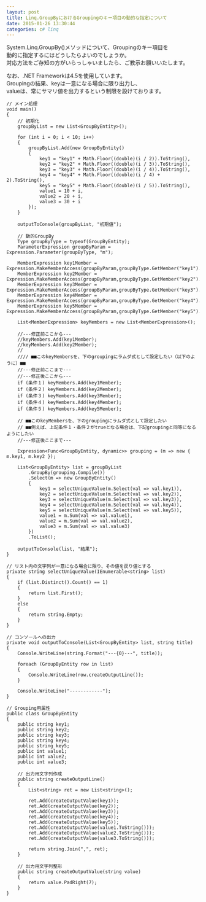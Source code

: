 ```yaml
---
layout: post
title: Linq.GroupByにおけるGroupingのキー項目の動的な指定について
date: 2015-01-26 13:30:44
categories: c# linq
---
```

<p>System.Linq.GroupBy()メソッドについて、Groupingのキー項目を<br>
動的に指定するにはどうしたらよいのでしょうか。<br>
対応方法をご存知の方がいらっしゃいましたら、ご教示お願いいたします。</p>

<p>なお、.NET Frameworkは4.5を使用しています。<br>
Groupingの結果、keyは一意になる場合に限り出力し、<br>
valueは、常にサマリ値を出力するという制限を設けております。</p>

<pre><code>// メイン処理
void main()
{
    // 初期化
    groupByList = new List&lt;GroupByEntity&gt;();

    for (int i = 0; i &lt; 10; i++)
    {
        groupByList.Add(new GroupByEntity()
        {
            key1 = "key1" + Math.Floor((double)(i / 2)).ToString(),
            key2 = "key2" + Math.Floor((double)(i / 3)).ToString(),
            key3 = "key3" + Math.Floor((double)(i / 4)).ToString(),
            key4 = "key4" + Math.Floor((double)(i / 4) + 2).ToString(),
            key5 = "key5" + Math.Floor((double)(i / 5)).ToString(),
            value1 = 10 + i,
            value2 = 20 + i,
            value3 = 30 + i
        });
    }

    outputToConsole(groupByList, "初期値");

    // 動的GroupBy
    Type groupByType = typeof(GroupByEntity);
    ParameterExpression groupByParam = Expression.Parameter(groupByType, "m");

    MemberExpression key1Member = Expression.MakeMemberAccess(groupByParam,groupByType.GetMember("key1").First());
    MemberExpression key2Member = Expression.MakeMemberAccess(groupByParam,groupByType.GetMember("key2").First());
    MemberExpression key3Member = Expression.MakeMemberAccess(groupByParam,groupByType.GetMember("key3").First());
    MemberExpression key4Member = Expression.MakeMemberAccess(groupByParam,groupByType.GetMember("key4").First());
    MemberExpression key5Member = Expression.MakeMemberAccess(groupByParam,groupByType.GetMember("key5").First());

    List&lt;MemberExpression&gt; keyMembers = new List&lt;MemberExpression&gt;();

    //---修正前ここから---
    //keyMembers.Add(key1Member);
    //keyMembers.Add(key2Member);
    //
    //// ■■このkeyMembersを、下のgroupingにラムダ式として設定したい（以下のように）■■
    //---修正前ここまで---
    //---修正後ここから---
    if (条件１) keyMembers.Add(key1Member);
    if (条件２) keyMembers.Add(key2Member);
    if (条件３) keyMembers.Add(key3Member);
    if (条件４) keyMembers.Add(key4Member);
    if (条件５) keyMembers.Add(key5Member);

    // ■■このkeyMembersを、下のgroupingにラムダ式として設定したい
    // ■■例えば、上記条件１・条件２がtrueとなる場合は、下記groupingと同等になるようにしたい
    //---修正後ここまで---

    Expression&lt;Func&lt;GroupByEntity, dynamic&gt;&gt; grouping = (m =&gt; new { m.key1, m.key2 });

    List&lt;GroupByEntity&gt; list = groupByList
        .GroupBy(grouping.Compile())
        .Select(m =&gt; new GroupByEntity()
        {
            key1 = selectUniqueValue(m.Select(val =&gt; val.key1)),
            key2 = selectUniqueValue(m.Select(val =&gt; val.key2)),
            key3 = selectUniqueValue(m.Select(val =&gt; val.key3)),
            key4 = selectUniqueValue(m.Select(val =&gt; val.key4)),
            key5 = selectUniqueValue(m.Select(val =&gt; val.key5)),
            value1 = m.Sum(val =&gt; val.value1),
            value2 = m.Sum(val =&gt; val.value2),
            value3 = m.Sum(val =&gt; val.value3)
        })
        .ToList();

    outputToConsole(list, "結果");
}

// リスト内の文字列が一意になる場合に限り、その値を戻り値とする
private string selectUniqueValue(IEnumerable&lt;string&gt; list)
{
    if (list.Distinct().Count() == 1)
    {
        return list.First();
    }
    else
    {
        return string.Empty;
    }
}

// コンソールへの出力
private void outputToConsole(List&lt;GroupByEntity&gt; list, string title)
{
    Console.WriteLine(string.Format("---{0}---", title));

    foreach (GroupByEntity row in list)
    {
        Console.WriteLine(row.createOutputLine());
    }

    Console.WriteLine("------------");
}

// Grouping用属性
public class GroupByEntity
{
    public string key1;
    public string key2;
    public string key3;
    public string key4;
    public string key5;
    public int value1;
    public int value2;
    public int value3;

    // 出力用文字列作成
    public string createOutputLine()
    {
        List&lt;string&gt; ret = new List&lt;string&gt;();

        ret.Add(createOutputValue(key1));
        ret.Add(createOutputValue(key2));
        ret.Add(createOutputValue(key3));
        ret.Add(createOutputValue(key4));
        ret.Add(createOutputValue(key5));
        ret.Add(createOutputValue(value1.ToString()));
        ret.Add(createOutputValue(value2.ToString()));
        ret.Add(createOutputValue(value3.ToString()));

        return string.Join(",", ret);
    }

    // 出力用文字列整形
    public string createOutputValue(string value)
    {
        return value.PadRight(7);
    }
}
</code></pre>
